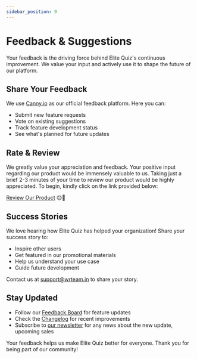 ```yaml
---
sidebar_position: 9
---
```


# Feedback & Suggestions

Your feedback is the driving force behind Elite Quiz's continuous improvement. We value your input and actively use it to shape the future of our platform.

## Share Your Feedback

We use [Canny.io](https://elitequiz.canny.io/) as our official feedback platform. Here you can:

- Submit new feature requests
- Vote on existing suggestions
- Track feature development status
- See what's planned for future updates

## Rate & Review

We greatly value your appreciation and feedback. Your positive input regarding our product would be immensely valuable to us. Taking just a brief 2-3 minutes of your time to review our product would be highly appreciated. To begin, kindly click on the link provided below:

[Review Our Product](https://codecanyon.net/downloads) 😊🌟

## Success Stories

We love hearing how Elite Quiz has helped your organization! Share your success story to:
- Inspire other users
- Get featured in our promotional materials
- Help us understand your use case
- Guide future development

Contact us at support@wrteam.in to share your story.

## Stay Updated

- Follow our [Feedback Board](https://elitequiz.canny.io/) for feature updates
- Check the [Changelog](/docs/changelog) for recent improvements
- Subscribe to [our newsletter](https://wrteam.in/) for any news about the new update, upcoming sales

Your feedback helps us make Elite Quiz better for everyone. Thank you for being part of our community!
